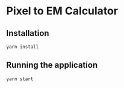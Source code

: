 # Pixel to EM Calculator

## Installation

```
yarn install
```

## Running the application

```
yarn start
```